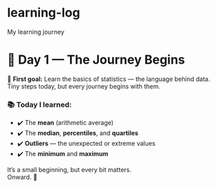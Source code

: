 # learning-log
My learning journey
# 📘 Day 1 — The Journey Begins

🎯 **First goal:** Learn the basics of statistics — the language behind data.  
Tiny steps today, but every journey begins with them.

### 📚 Today I learned:
- ✔️ The **mean** (arithmetic average)
- ✔️ The **median**, **percentiles**, and **quartiles**  
- ✔️ **Outliers** — the unexpected or extreme values  
- ✔️ The **minimum** and **maximum**

It’s a small beginning, but every bit matters.  
Onward. 🚀
